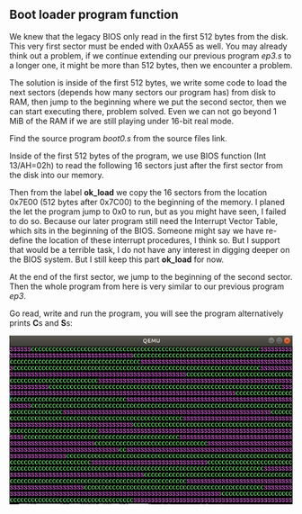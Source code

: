 ## Boot loader program function
We knew that the legacy BIOS only read in the first 512 bytes from the disk. This very first sector must be ended with 0xAA55 as well. You may already think out a problem, if we continue extending our previous program *ep3.s* to a longer one, it might be more than 512 bytes, then we encounter a problem.

The solution is inside of the first 512 bytes, we write some code to load the next sectors (depends how many sectors our program has) from disk to RAM, then jump to the beginning where we put the second sector, then we can start executing there, problem solved. Even we can not go beyond 1 MiB of the RAM if we are still playing under 16-bit real mode. 

Find the source program *boot0.s* from the source files link.

Inside of the first 512 bytes of the program, we use BIOS function (Int 13/AH=02h) to read the following 16 sectors just after the first sector from the disk into our memory. 

Then from the label **ok_load** we copy the 16 sectors from the location 0x7E00 (512 bytes after 0x7C00) to the beginning of the memory. I planed the let the program jump to 0x0 to run, but as you might have seen, I failed to do so. Because our later program still need the Interrupt Vector Table, which sits in the beginning of the BIOS. Someone might say we have re-define the location of these interrupt procedures, I think so. But I support that would be a terrible task, I do not have any interest in digging deeper on the BIOS system. But I still keep this part **ok_load** for now.

At the end of the first sector, we jump to the beginning of the second sector. Then the whole program from here is very similar to our previous program *ep3*.

Go read, write and run the program, you will see the program alternatively prints **C**s and **S**s:

![Run Result of Program *boot0.s*](./pic/2.7.jpg)